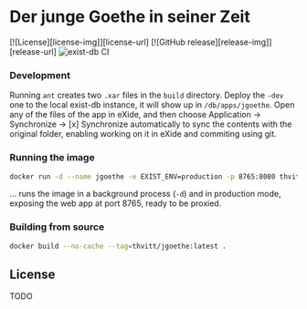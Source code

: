 # Der junge Goethe in seiner Zeit

[![License][license-img]][license-url]
[![GitHub release][release-img]][release-url]
![exist-db CI](https://github.com/cophiwue/jgoethe/workflows/exist-db%20CI/badge.svg)

### Development

Running `ant` creates two `.xar` files in the `build` directory. Deploy the `-dev` one to the local exist-db instance, it will show up in `/db/apps/jgoethe`. Open any of the files of the app in eXide, and then choose Application → Synchronize → [x] Synchronize automatically to sync the contents with the original folder, enabling working on it in eXide and commiting using git.

### Running the image

```bash
docker run -d --name jgoethe -e EXIST_ENV=production -p 8765:8080 thvitt/jgoethe:latest
```

… runs the image in a background process (`-d`) and in production mode, exposing the web app at port 8765, ready to be proxied.

### Building from source

```bash
docker build --no-cache --tag=thvitt/jgoethe:latest .
```

## License

TODO

<!-- 

[license-img]: https://img.shields.io/badge/license-AGPL%20v3-blue.svg
[license-url]: https://www.gnu.org/licenses/agpl-3.0
[release-img]: https://img.shields.io/badge/release-0.1.0-green.svg
[release-url]: https://github.com/cophiwue/jgoethe/releases/latest

-->
